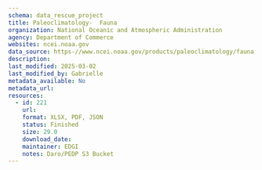 ```yaml
---
schema: data_rescue_project 
title: Paleoclimatology-  Fauna
organization: National Oceanic and Atmospheric Administration
agency: Department of Commerce
websites: ncei.noaa.gov
data_source: https-//www.ncei.noaa.gov/products/paleoclimatology/fauna
description: 
last_modified: 2025-03-02
last_modified_by: Gabrielle
metadata_available: No
metadata_url: 
resources:
  - id: 221
    url: 
    format: XLSX, PDF, JSON
    status: Finished
    size: 29.0
    download_date: 
    maintainer: EDGI
    notes: Daro/PEDP S3 Bucket
---
```

